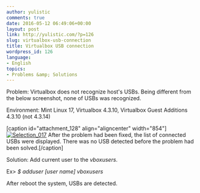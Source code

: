 ```yaml
---
author: yulistic
comments: true
date: 2016-05-12 06:49:06+00:00
layout: post
link: http://yulistic.com/?p=126
slug: virtualbox-usb-connection
title: Virtualbox USB connection
wordpress_id: 126
language:
- English
topics:
- Problems &amp; Solutions
---
```


Problem: Virtualbox does not recognize host's USBs. Being different from the below screenshot, none of USBs was recognized.

Environment: Mint Linux 17, Virtualbox 4.3.10, Virtualbox Guest Additions 4.3.10 (not 4.3.14)

[caption id="attachment_128" align="aligncenter" width="854"][![Selection_017](http://yulistic.com/wp-content/uploads/2014/08/Selection_017.png)](http://yulistic.com/wp-content/uploads/2014/08/Selection_017.png) After the problem had been fixed, the list of connected USBs were displayed. There was no USB detected before the problem had been solved.[/caption]

Solution: Add current user to the _vboxusers_.

Ex> _$ adduser _[user name]_ vboxusers_

After reboot the system, USBs are detected.
